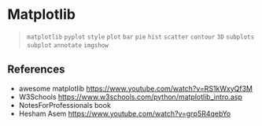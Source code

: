 # Matplotlib
> `matplotlib` `pyplot` `style` `plot` `bar` `pie` `hist` `scatter` `contour` `3D` `subplots` `subplot` `annotate` `imgshow`

## References
* awesome matplotlib https://www.youtube.com/watch?v=RS1kWxyQf3M
* W3Schools https://www.w3schools.com/python/matplotlib_intro.asp
* NotesForProfessionals book
* Hesham Asem https://www.youtube.com/watch?v=grp5R4qebYo
